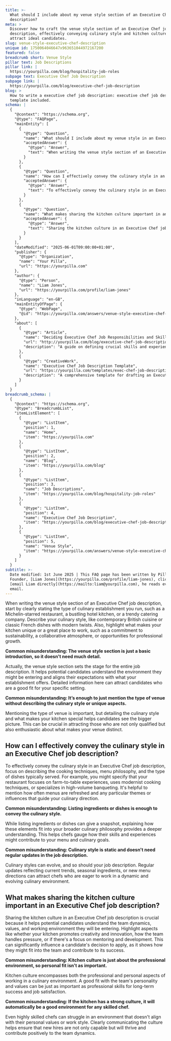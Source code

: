 ```yaml
---
title: >-
  What should I include about my venue style section of an Executive Chef job
  description?
meta: >
  Discover how to craft the venue style section of an Executive Chef job
  description, effectively conveying culinary style and kitchen culture to
  attract ideal candidates.
slug: venue-style-executive-chef-description
unique id: 1750064046647x963651044972167200
featured: false
breadcrumb short: Venue Style
pillar text: Job Descriptions
pillar link: |
  https://yourpilla.com/blog/hospitality-job-roles
subpage text: Executive Chef Job Description
subpage link: |
  https://yourpilla.com/blog/executive-chef-job-description
blog: >
  How to write a executive chef job description: executive chef job description
  template included.
schema: |
  {
    "@context": "https://schema.org",
    "@type": "FAQPage",
    "mainEntity": [
      {
        "@type": "Question",
        "name": "What should I include about my venue style in an Executive Chef job description?",
        "acceptedAnswer": {
          "@type": "Answer",
          "text": "When writing the venue style section of an Executive Chef job description, begin by clearly stating the type of culinary establishment you run, such as a Michelin-starred restaurant, a bustling hotel kitchen, or a trendy catering company. Describe your culinary style, for example, contemporary British cuisine or classic French dishes with modern twists. Highlight what makes your kitchen unique or a great place to work, like a commitment to sustainability, a collaborative atmosphere, or opportunities for professional growth. Such detailed descriptions set the stage for the entire job description and help attract candidates who are a good fit for your venue's specific environment."
        }
      },
      {
        "@type": "Question",
        "name": "How can I effectively convey the culinary style in an Executive Chef job description?",
        "acceptedAnswer": {
          "@type": "Answer",
          "text": "To effectively convey the culinary style in an Executive Chef job description, focus on describing cooking techniques, menu philosophy, and the types of dishes typically served. Specify if your restaurant focuses on farm-to-table experiences, employs modernist cooking techniques, or specializes in high-volume banqueting. Mentioning how often menus are refreshed and any particular themes or influences can help chefs understand how their skills and experiences might contribute to your menu and culinary goals. Keeping the description updated to reflect current trends and seasonal changes can attract ambitious chefs looking for dynamic environments."
        }
      },
      {
        "@type": "Question",
        "name": "What makes sharing the kitchen culture important in an Executive Chef job description?",
        "acceptedAnswer": {
          "@type": "Answer",
          "text": "Sharing the kitchen culture in an Executive Chef job description is crucial as it provides potential candidates with insights into the team dynamics, values, and working environment they might enter. Highlight aspects like creativity, handling pressure, or a focus on mentoring and development. This transparency can significantly influence a candidate's decision to apply, illustrating how they might fit into the team and contribute to its success. A well-articulated kitchen culture ensures that new hires are likely to thrive both professionally and personally within your culinary environment."
        }
      }
    ],
    "dateModified": "2025-06-01T09:00:00+01:00",
    "publisher": {
      "@type": "Organization",
      "name": "Your Pilla",
      "url": "https://yourpilla.com"
    },
    "author": {
      "@type": "Person",
      "name": "Liam Jones",
      "url": "https://yourpilla.com/profile/liam-jones"
    },
    "inLanguage": "en-GB",
    "mainEntityOfPage": {
      "@type": "WebPage",
      "@id": "https://yourpilla.com/answers/venue-style-executive-chef-description"
    },
    "about": [
      {
        "@type": "Article",
        "name": "Deciding Executive Chef Job Responsibilities and Skills",
        "url": "http://yourpilla.com/blog/executive-chef-job-description",
        "description": "A guide on defining crucial skills and experience needed from an Executive Chef to ensure a perfect job fit."
      },
      {
        "@type": "CreativeWork",
        "name": "Executive Chef Job Description Template",
        "url": "https://yourpilla.com/templates/exec-chef-job-description",
        "description": "A comprehensive template for drafting an Executive Chef job description, incorporating various essential elements."
      }
    ]
  }
breadcrumb_schema: |
  {
    "@context": "https://schema.org",
    "@type": "BreadcrumbList",
    "itemListElement": [
      {
        "@type": "ListItem",
        "position": 1,
        "name": "Home",
        "item": "https://yourpilla.com"
      },
      {
        "@type": "ListItem",
        "position": 2,
        "name": "Blog",
        "item": "https://yourpilla.com/blog"
      },
      {
        "@type": "ListItem",
        "position": 3,
        "name": "Job Descriptions",
        "item": "https://yourpilla.com/blog/hospitality-job-roles"
      },
      {
        "@type": "ListItem",
        "position": 4,
        "name": "Executive Chef Job Description",
        "item": "https://yourpilla.com/blog/executive-chef-job-description"
      },
      {
        "@type": "ListItem",
        "position": 5,
        "name": "Venue Style",
        "item": "https://yourpilla.com/answers/venue-style-executive-chef-description"
      }
    ]
  }
subtitle: >-
  Date modified: 1st June 2025 | This FAQ page has been written by Pilla
  Founder, [Liam Jones](https://yourpilla.com/profile/liam-jones), click to
  [email Liam directly](https://mailto:liam@yourpilla.com), he reads every
  email.
---
```

When writing the venue style section of an Executive Chef job description, start by clearly stating the type of culinary establishment you run, such as a Michelin-starred restaurant, a bustling hotel kitchen, or a trendy catering company. Describe your culinary style, like contemporary British cuisine or classic French dishes with modern twists. Also, highlight what makes your kitchen unique or a great place to work, such as a commitment to sustainability, a collaborative atmosphere, or opportunities for professional growth.

**Common misunderstanding: The venue style section is just a basic introduction, so it doesn't need much detail.**

Actually, the venue style section sets the stage for the entire job description. It helps potential candidates understand the environment they might be entering and aligns their expectations with what your establishment offers. Detailed information here can attract candidates who are a good fit for your specific setting.

**Common misunderstanding: It’s enough to just mention the type of venue without describing the culinary style or unique aspects.**

Mentioning the type of venue is important, but detailing the culinary style and what makes your kitchen special helps candidates see the bigger picture. This can be crucial in attracting those who are not only qualified but also enthusiastic about what makes your venue distinct.

## How can I effectively convey the culinary style in an Executive Chef job description?

To effectively convey the culinary style in an Executive Chef job description, focus on describing the cooking techniques, menu philosophy, and the type of dishes typically served. For example, you might specify that your restaurant focuses on farm-to-table experiences, uses modernist cooking techniques, or specializes in high-volume banqueting. It's helpful to mention how often menus are refreshed and any particular themes or influences that guide your culinary direction.

**Common misunderstanding: Listing ingredients or dishes is enough to convey the culinary style.**

While listing ingredients or dishes can give a snapshot, explaining how these elements fit into your broader culinary philosophy provides a deeper understanding. This helps chefs gauge how their skills and experiences might contribute to your menu and culinary goals.

**Common misunderstanding: Culinary style is static and doesn't need regular updates in the job description.**

Culinary styles can evolve, and so should your job description. Regular updates reflecting current trends, seasonal ingredients, or new menu directions can attract chefs who are eager to work in a dynamic and evolving culinary environment.

## What makes sharing the kitchen culture important in an Executive Chef job description?

Sharing the kitchen culture in an Executive Chef job description is crucial because it helps potential candidates understand the team dynamics, values, and working environment they will be entering. Highlight aspects like whether your kitchen promotes creativity and innovation, how the team handles pressure, or if there's a focus on mentoring and development. This can significantly influence a candidate's decision to apply, as it shows how they might fit into the team and contribute to its success.

**Common misunderstanding: Kitchen culture is just about the professional environment, so personal fit isn't as important.**

Kitchen culture encompasses both the professional and personal aspects of working in a culinary environment. A good fit with the team's personality and values can be just as important as professional skills for long-term success and job satisfaction.

**Common misunderstanding: If the kitchen has a strong culture, it will automatically be a good environment for any skilled chef.**

Even highly skilled chefs can struggle in an environment that doesn't align with their personal values or work style. Clearly communicating the culture helps ensure that new hires are not only capable but will thrive and contribute positively to the team dynamics.
